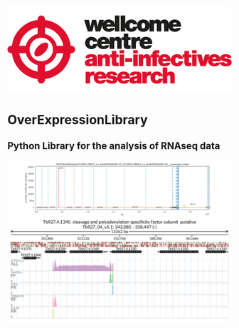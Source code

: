 ![title](https://github.com/mtinti/OverExpressionLibray/blob/master/static/wcar.png)
# OverExpressionLibrary

## Python Library for the analysis of RNAseq data
![title](https://github.com/mtinti/OverExpressionLibray/blob/master/static/genome_coverage.png)
![title](https://github.com/mtinti/OverExpressionLibray/blob/master/static/prot_example.png)

